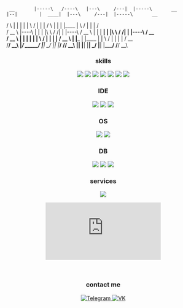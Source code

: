      __       |-----\   /----\   |---\     /---|  |-----\       __       |--|        |  ____|  |---\     /---|  |-----\       __
   /    \     |     |  |      |  |    \   /    |  |     |     /    \     |  |        | |____   |    \   /    |  |     |     /    \
  /  __  \    |----\   |      |  |  |\ \ / /|  |  |----\     /  __  \    |  |        |  ____|  |  |\ \ / /|  |  |----\     /  __  \
 /   __   \   |     |  |      |  |  | \   / |  |  |     |   /   __   \   |  |_____   | |____   |  | \   / |  |  |     |   /   __   \
/__/    \__\  |_____/  \_____/   |__|  \_/  |__|  |_____/  /__/    \__\  |________|  |______|  |__|  \_/  |__|  |_____/  /__/    \__\


<div align="center", white-space="nowrap">
  <h3>skills</h3>
  <img src="https://img.shields.io/badge/C%23-239120?style=flat&logo=c-sharp&logoColor=white">
  <img src="https://img.shields.io/badge/.NET-5C2D91?style=flat&logo=.net&logoColor=white">
  
  <img src="https://img.shields.io/badge/Python-3776AB?style=flat&logo=python&logoColor=white">
  <img src="https://img.shields.io/badge/Flask-000000?style=flat&logo=flask&logoColor=white">
  
  <img src="https://img.shields.io/badge/HTML5-E34F26?style=flat&logo=html5&logoColor=white">
  <img src="https://img.shields.io/badge/CSS3-1572B6?style=flat&logo=css3&logoColor=white">
  
  <img src="https://img.shields.io/badge/Go-00ADD8?style=flat&logo=go&logoColor=white">
</div>
<div align="center">
  <h3>IDE</h3>
  <img src="https://img.shields.io/badge/Notepad++-90E59A.svg?style=flat&logo=notepad%2B%2B&logoColor=black">
  <img src="https://img.shields.io/badge/PyCharm-000000.svg?&style=flat&logo=PyCharm&logoColor=white">
  <img src="https://img.shields.io/badge/sublime_text-%23575757.svg?&style=flat&logo=sublime-text&logoColor=important">
</div>
<div align="center">
  <h3>OS</h3>
  <img src="https://img.shields.io/badge/Windows-0078D6?style=flat&logo=windows&logoColor=white">
  <img src="https://img.shields.io/badge/Linux-FCC624?style=flat&logo=linux&logoColor=black">
</div>
<div align="center">
  <h3>DB</h3>
  <img src="https://img.shields.io/badge/MySQL-00000F?style=flat&logo=mysql&logoColor=white">
  <img src="https://img.shields.io/badge/MariaDB-003545?style=flat&logo=mariadb&logoColor=white">
  <img src="https://img.shields.io/badge/SQLite-07405E?style=flat&logo=sqlite&logoColor=white">
</div>
<div align="center">
  <h3>services</h3>
  <img src="https://img.shields.io/badge/GIT-E44C30?style=flat&logo=git&logoColor=white">
</div>
<div align="center">
  <figure>
    <embed src="https://wakatime.com/share/@Enotsky/cebb2fa0-5f72-4742-85b8-9c804edb6775.svg">
    </embed>
  </figure>
  <br/>
  <h3>contact me</h3>
  <a href="https://t.me/abombalemba">
    <img src="https://img.shields.io/badge/Telegram-2CA5E0?style=flat&logo=telegram&logoColor=white" alt="Telegram">
  </a>
  <a href="https://vk.com/seth.russell">
    <img src="https://img.shields.io/badge/VK-2E87FB?style=flat&logo=vk&logoColor=white" alt="VK">
  </a>
</div>
